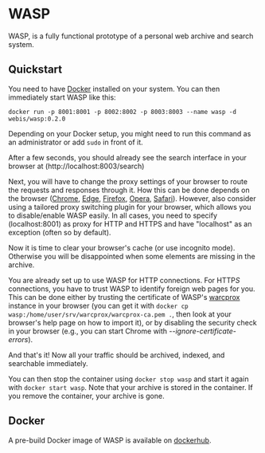 # WASP
WASP, is a fully functional prototype of a personal web archive and search system.


## Quickstart
You need to have [Docker](https://docker.io) installed on your system. You can then immediately start WASP like this:
```
docker run -p 8001:8001 -p 8002:8002 -p 8003:8003 --name wasp -d webis/wasp:0.2.0
```
Depending on your Docker setup, you might need to run this command as an administrator or add ```sudo``` in front of it.

After a few seconds, you should already see the search interface in your browser at (http://localhost:8003/search)

Next, you will have to change the proxy settings of your browser to route the requests and responses through it. How this can be done depends on the browser ([Chrome](https://support.mozilla.org/en-US/kb/connection-settings-firefox), [Edge](https://www.rogers.com/customer/support/article/set-up-proxy-settings-in-microsoft-edge), [Firefox](https://support.mozilla.org/en-US/kb/connection-settings-firefox), [Opera](https://customers.trustedproxies.com/knowledgebase.php?action=displayarticle&id=40), [Safari](https://support.apple.com/kb/PH21420?locale=en_US)). However, also consider using a tailored proxy switching plugin for your browser, which allows you to disable/enable WASP easily. In all cases, you need to specify (localhost:8001) as proxy for HTTP and HTTPS and have "localhost" as an exception (often so by default).

Now it is time to clear your browser's cache (or use incognito mode). Otherwise you will be disappointed when some elements are missing in the archive.

You are already set up to use WASP for HTTP connections. For HTTP*S* connections, you have to trust WASP to identify foreign web pages for you. This can be done either by trusting the certificate of WASP's [warcprox](https://github.com/internetarchive/warcprox) instance in your browser (you can get it with ```docker cp wasp:/home/user/srv/warcprox/warcprox-ca.pem .```, then look at your browser's help page on how to import it), or by disabling the security check in your browser (e.g., you can start Chrome with *--ignore-certificate-errors*).

And that's it! Now all your traffic should be archived, indexed, and searchable immediately.

You can then stop the container using ```docker stop wasp``` and start it again with ```docker start wasp```. Note that your archive is stored in the container. If you remove the container, your archive is gone.


## Docker
A pre-build Docker image of WASP is available on [dockerhub](https://hub.docker.com/r/webis/wasp/).
